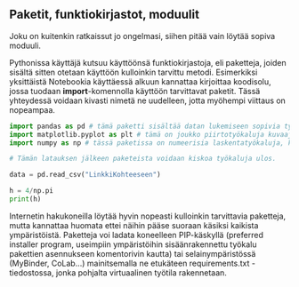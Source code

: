 ## Paketit, funktiokirjastot, moduulit

Joku on kuitenkin ratkaissut jo ongelmasi, siihen pitää vain löytää sopiva moduuli.

Pythonissa käyttäjä kutsuu käyttöönsä funktiokirjastoja, eli paketteja, joiden sisältä sitten otetaan käyttöön kulloinkin tarvittu metodi. Esimerkiksi yksittäistä Notebookia käyttäessä
alkuun kannattaa kirjoittaa koodisolu, jossa tuodaan **import**-komennolla käyttöön tarvittavat paketit. Tässä yhteydessä voidaan kivasti nimetä ne uudelleen, jotta myöhempi viittaus
on nopeampaa.

````python
import pandas as pd # tämä paketti sisältää datan lukemiseen sopivia työkaluja
import matplotlib.pyplot as plt # tämä on joukko piirtotyökaluja kuvaajien tekemiseen
import numpy as np # tässä paketissa on numeerisia laskentatyökaluja, kuten piin arvo

# Tämän latauksen jälkeen paketeista voidaan kiskoa työkaluja ulos.

data = pd.read_csv("LinkkiKohteeseen")

h = 4/np.pi
print(h)
````

Internetin hakukoneilla löytää hyvin nopeasti kulloinkin tarvittavia paketteja, mutta kannattaa huomata ettei näihin pääse suoraan käsiksi kaikista ympäristöistä. Paketteja voi ladata koneelleen PIP-käskyllä (preferred installer program, useimpiin ympäristöihin sisäänrakennettu työkalu pakettien asennukseen komentorivin kautta) tai selainympäristössä (MyBinder, CoLab...) mainitsemalla ne etukäteen requirements.txt -tiedostossa, jonka pohjalta virtuaalinen työtila rakennetaan.

